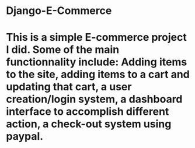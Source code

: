 # Django-E-Commerce

# This is a simple E-commerce project I did. Some of the main functionnality include: Adding items to the site, adding items to a cart and updating that cart, a user creation/login system, a dashboard interface to accomplish different action, a check-out system using paypal.

